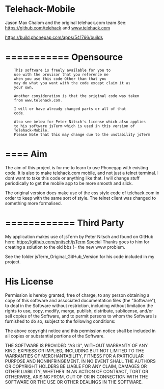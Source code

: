 Telehack-Mobile
===============

Jason Max Chalom and the original telehack.com team
See: https://github.com/telehack and www.telehack.com

https://build.phonegap.com/apps/541766/builds

===========
Opensource
===========
		This software is freely available for you to 
		use with the provisor that you reference me 
		when you use this code Other than that you 
		may do what you want with the code except claim it as 
		your own.			
		
		Another consideration is that the original code was taken 
		from www.telehack.com.
		
		I will or have already changed parts or all of that
		code.
		
		Also see below for Peter Nitsch's license which also applies 
		to his software jsTerm which is used in this version of
		Telehack-Mobile.
		Please Note that this may change due to the unstability jsTerm
		

====
Aim
====

The aim of this project is for me to learn to use Phonegap with 
existing code.
It is also to make telehack.com mobile, and not just a telnet terminal. 
I dont want to take this code or anything like that.
I will change stuff periodically to get the mobile app to be more 
smooth and slick.

The original version does make use of the css style code of 
telehack.com in order to keep with the same sort of style.
The telnet client was changed to something more formalised.

============
Third Party
============

My application makes use of jsTerm by Peter Nitsch and found on GitHub 
here: https://github.com/pnitsch/jsTerm
Special Thanks goes to him for creating a solution to the old bbs
!= the new www problem.

See the folder jsTerm_Original_GitHub_Version for his code included 
in my project.

His License
============

Permission is hereby granted, free of charge, to any person obtaining a copy
of this software and associated documentation files (the "Software"), to deal
in the Software without restriction, including without limitation the rights
to use, copy, modify, merge, publish, distribute, sublicense, and/or sell
copies of the Software, and to permit persons to whom the Software is
furnished to do so, subject to the following conditions:

The above copyright notice and this permission notice shall be included in
all copies or substantial portions of the Software.

THE SOFTWARE IS PROVIDED "AS IS", WITHOUT WARRANTY OF ANY KIND, EXPRESS OR
IMPLIED, INCLUDING BUT NOT LIMITED TO THE WARRANTIES OF MERCHANTABILITY,
FITNESS FOR A PARTICULAR PURPOSE AND NONINFRINGEMENT. IN NO EVENT SHALL THE
AUTHORS OR COPYRIGHT HOLDERS BE LIABLE FOR ANY CLAIM, DAMAGES OR OTHER
LIABILITY, WHETHER IN AN ACTION OF CONTRACT, TORT OR OTHERWISE, ARISING FROM,
OUT OF OR IN CONNECTION WITH THE SOFTWARE OR THE USE OR OTHER DEALINGS IN
THE SOFTWARE.
